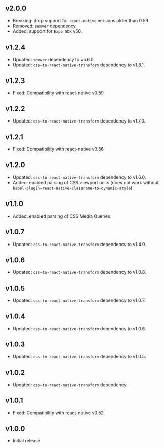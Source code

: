 ## v2.0.0

- Breaking: drop support for `react-native` versions older than 0.59
- Removed: `semver` dependency.
- Added: support for `Expo SDK` v50.

## v1.2.4

- Updated: `semver` dependency to v5.6.0.
- Updated: `css-to-react-native-transform` dependency to v1.8.1.

## v1.2.3

- Fixed: Compatibility with react-native v0.59

## v1.2.2

- Updated: `css-to-react-native-transform` dependency to v1.7.0.

## v1.2.1

- Fixed: Compatibility with react-native v0.56

## v1.2.0

- Updated: `css-to-react-native-transform` dependency to v1.6.0.
- Added: enabled parsing of CSS viewport units (does not work without `babel-plugin-react-native-classname-to-dynamic-style`).

## v1.1.0

- Added: enabled parsing of CSS Media Queries.

## v1.0.7

- Updated: `css-to-react-native-transform` dependency to v1.4.0.

## v1.0.6

- Updated: `css-to-react-native-transform` dependency to v1.0.8.

## v1.0.5

- Updated: `css-to-react-native-transform` dependency to v1.0.7.

## v1.0.4

- Updated: `css-to-react-native-transform` dependency to v1.0.6.

## v1.0.3

- Updated: `css-to-react-native-transform` dependency to v1.0.5.

## v1.0.2

- Updated: `css-to-react-native-transform` dependency.

## v1.0.1

- Fixed: Compatibility with react-native v0.52

## v1.0.0

- Initial release
